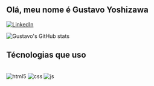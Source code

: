 ## Olá, meu nome é Gustavo Yoshizawa
[![LinkedIn](https://img.shields.io/badge/LinkedIn-0077B5?style=for-the-badge&logo=linkedin&logoColor=white
)]([https://www.linkedin.com/in/gustavo-yoshizawa-17915619b/](https://www.linkedin.com/in/gustavo-yoshizawa-17915619b/))

![Gustavo's GitHub stats](https://github-readme-stats.vercel.app/api?username=gustavoyoshizawa&show_icons=true&theme=tokyonight)

## Técnologias que uso
<div style="display: inline_block"><br>
 <img align="center" alt="html5" src="https://img.shields.io/badge/HTML5-E34F26?style=for-the-badge&logo=html5&logoColor=white" />
  <img align="center" alt="css" src="https://img.shields.io/badge/CSS3-1572B6?style=for-the-badge&logo=css3&logoColor=white" />
  <img align="center" alt="js" src="https://img.shields.io/badge/JavaScript-F7DF1E?style=for-the-badge&logo=javascript&logoColor=black" />
</div>

